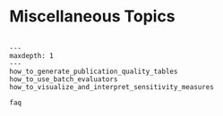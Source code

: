 # Miscellaneous Topics

```{toctree}

---
maxdepth: 1
---
how_to_generate_publication_quality_tables
how_to_use_batch_evaluators
how_to_visualize_and_interpret_sensitivity_measures

faq
```
